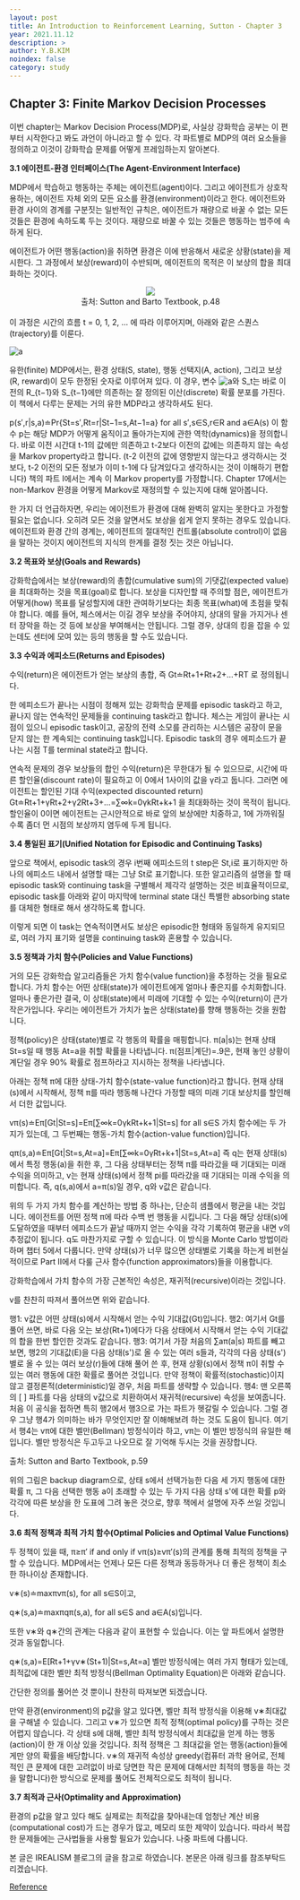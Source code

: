 ```yaml
---
layout: post
title: An Introduction to Reinforcement Learning, Sutton - Chapter 3
year: 2021.11.12
description: >
author: Y.B.KIM
noindex: false
category: study
---
```


**Chapter 3: Finite Markov Decision Processes**
---

이번 chapter는 Markov Decision Process(MDP)로, 사실상 강화학습 공부는 이 편부터 시작한다고 봐도 과언이 아니라고 할 수 있다. 각 파트별로 MDP의 여러 요소들을 정의하고 이것이 강화학습 문제를 어떻게 프레임하는지 알아본다.



**3.1 에이전트-환경 인터페이스(The Agent-Environment Interface)**

MDP에서 학습하고 행동하는 주체는 에이전트(agent)이다. 그리고 에이전트가 상호작용하는, 에이전트 자체 외의 모든 요소를 환경(environment)이라고 한다. 에이전트와 환경 사이의 경계를 구분짓는 일반적인 규칙은, 에이전트가 재량으로 바꿀 수 없는 모든 것들은 환경에 속하도록 두는 것이다. 재량으로 바꿀 수 있는 것들은 행동하는 범주에 속하게 된다.

에이전트가 어떤 행동(action)을 취하면 환경은 이에 반응해서 새로운 상황(state)을 제시한다. 그 과정에서 보상(reward)이 수반되며, 에이전트의 목적은 이 보상의 합을 최대화하는 것이다.

<div style="text-align: center;">
     <img src="https://i0.wp.com/irealist.org/wp-content/uploads/kboard_attached/4/202005/5ebf1d072e54c8414229.png?w=840&ssl=1">
     <br>출처: Sutton and Barto Textbook, p.48
</div>

<br>
이 과정은 시간의 흐름 t = 0, 1, 2, ... 에 따라 이루어지며, 아래와 같은 스퀀스(trajectory)를 이룬다.

![a](https://latex.codecogs.com/gif.download?S_0%2C%20A_0%2C%20R_1%2C%20S_1%2C%20A_1%2C%20R_2%2C%20S_2%2C%20A_2%2C%20R_3%2C%20...)

유한(finite) MDP에서는, 환경 상태(S, state), 행동 선택지(A, action), 그리고 보상(R, reward)이 모두 한정된 숫자로 이루어져 있다. 이 경우, 변수 ![a](https://latex.codecogs.com/gif.download?R_t)와 S_t는 바로 이전의 R_{t−1}와 S_{t−1}에만 의존하는 잘 정의된 이산(discrete) 확률 분포를 가진다. 이 책에서 다루는 문제는 거의 유한 MDP라고 생각하셔도 된다.

p(s′,r|s,a)≐Pr{St=s′,Rt=r|St−1=s,At−1=a} for all s′,s∈S,r∈R and a∈A(s)
이 함수 p는 해당 MDP가 어떻게 움직이고 돌아가는지에 관한 역학(dynamics)을 정의합니다. 바로 이전 시간대 t-1의 값에만 의존하고 t-2보다 이전의 값에는 의존하지 않는 속성을 Markov property라고 합니다. (t-2 이전의 값에 영향받지 않는다고 생각하시는 것보다, t-2 이전의 모든 정보가 이미 t-1에 다 담겨있다고 생각하시는 것이 이해하기 편합니다) 책의 파트 I에서는 계속 이 Markov property를 가정합니다. Chapter 17에서는 non-Markov 환경을 어떻게 Markov로 재정의할 수 있는지에 대해 알아봅니다.

한 가지 더 언급하자면, 우리는 에이전트가 환경에 대해 완벽히 알지는 못한다고 가정할 필요는 없습니다. 오히려 모든 것을 알면서도 보상을 쉽게 얻지 못하는 경우도 있습니다. 에이전트와 환경 간의 경계는, 에이전트의 절대적인 컨트롤(absolute control)이 없음을 말하는 것이지 에이전트의 지식의 한계를 결정 짓는 것은 아닙니다.



**3.2 목표와 보상(Goals and Rewards)**

강화학습에서는 보상(reward)의 총합(cumulative sum)의 기댓값(expected value)을 최대화하는 것을 목표(goal)로 합니다. 보상을 디자인할 때 주의할 점은, 에이전트가 어떻게(how) 목표를 달성할지에 대한 관여하기보다는 최종 목표(what)에 초점을 맞춰야 합니다. 예를 들어, 체스에서는 이길 경우 보상을 주어야지, 상대의 말을 가지거나 센터 장악을 하는 것 등에 보상을 부여해서는 안됩니다. 그럴 경우, 상대의 킹을 잡을 수 있는데도 센터에 모여 있는 등의 행동을 할 수도 있습니다.



**3.3 수익과 에피소드(Returns and Episodes)**

수익(return)은 에이전트가 얻는 보상의 총합, 즉 Gt≐Rt+1+Rt+2+...+RT 로 정의됩니다.

한 에피소드가 끝나는 시점이 정해져 있는 강화학습 문제를 episodic task라고 하고, 끝나지 않는 연속적인 문제들을 continuing task라고 합니다. 체스는 게임이 끝나는 시점이 있으니 episodic task이고, 공장의 전력 소모를 관리하는 시스템은 공장이 문을 닫지 않는 한 계속되는 continuing task입니다. Episodic task의 경우 에피소드가 끝나는 시점 T를 terminal state라고 합니다.

연속적 문제의 경우 보상들의 합인 수익(return)은 무한대가 될 수 있으므로, 시간에 따른 할인율(discount rate)이 필요하고 이 0에서 1사이의 값을 γ라고 둡니다. 그러면 에이전트는 할인된 기대 수익(expected discounted return) Gt≐Rt+1+γRt+2+γ2Rt+3+...=∑∞k=0γkRt+k+1 을 최대화하는 것이 목적이 됩니다. 할인율이 0이면 에이전트는 근시안적으로 바로 앞의 보상에만 치중하고, 1에 가까워질수록 좀더 먼 시점의 보상까지 염두에 두게 됩니다.



**3.4 통일된 표기(Unified Notation for Episodic and Continuing Tasks)**

앞으로 책에서, episodic task의 경우 i번째 에피소드의 t step은 St,i로 표기하지만 하나의 에피소드 내에서 설명할 때는 그냥 St로 표기합니다. 또한 알고리즘의 설명을 할 때 episodic task와 continuing task을 구별해서 제각각 설명하는 것은 비효율적이므로, episodic task를 아래와 같이 마지막에 terminal state 대신 특별한 absorbing state를 대체한 형태로 해서 생각하도록 합니다.



이렇게 되면 이 task는 연속적이면서도 보상은 episodic한 형태와 동일하게 유지되므로, 여러 가지 표기와 설명을 continuing task와 혼용할 수 있습니다.



**3.5 정책과 가치 함수(Policies and Value Functions)**

거의 모든 강화학습 알고리즘들은 가치 함수(value function)을 추정하는 것을 필요로 합니다. 가치 함수는 어떤 상태(state)가 에이전트에게 얼마나 좋은지를 수치화합니다. 얼마나 좋은가란 결국, 이 상태(state)에서 미래에 기대할 수 있는 수익(return)이 큰가 작은가입니다. 우리는 에이전트가 가치가 높은 상태(state)를 향해 행동하는 것을 원합니다.

정책(policy)은 상태(state)별로 각 행동의 확률을 매핑합니다. π(a|s)는 현재 상태 St=s일 때 행동 At=a을 취할 확률을 나타냅니다. π(점프|계단)=.9은, 현재 놓인 상황이 계단일 경우 90% 확률로 점프하라고 지시하는 정책을 나타냅니다.

아래는 정책 π에 대한 상태-가치 함수(state-value function)라고 합니다. 현재 상태(s)에서 시작해서, 정책 π를 따라 행동해 나간다 가정할 때의 미래 기대 보상치를 할인해서 더한 값입니다.

vπ(s)≐Eπ[Gt|St=s]=Eπ[∑∞k=0γkRt+k+1|St=s] for all s∈S
가치 함수에는 두 가지가 있는데, 그 두번째는 행동-가치 함수(action-value function)입니다.

qπ(s,a)≐Eπ[Gt|St=s,At=a]=Eπ[∑∞k=0γRt+k+1|St=s,At=a]
즉 q는 현재 상태(s)에서 특정 행동(a)을 취한 후, 그 다음 상태부터는 정책 π를 따라갔을 때 기대되는 미래 수익을 의미하고, v는 현재 상태(s)에서 정책 pi를 따라갔을 때 기대되는 미래 수익을 의미합니다. 즉, q(s,a)에서 a=π(s)일 경우, q와 v값은 같습니다.

위의 두 가지 가치 함수를 계산하는 방법 중 하나는, 단순히 샘플에서 평균을 내는 것입니다. 에이전트를 어떤 정책 π에 따라 수백 번 행동을 시킵니다. 그 다음 해당 상태(s)에 도달하였을 때부터 에피소드가 끝날 때까지 얻는 수익을 각각 기록하여 평균을 내면 v의 추정값이 됩니다. q도 마찬가지로 구할 수 있습니다. 이 방식을 Monte Carlo 방법이라 하며 챕터 5에서 다룹니다. 만약 상태(s)가 너무 많으면 상태별로 기록을 하는게 비현실적이므로 Part II에서 다룰 근사 함수(function approximators)들을 이용합니다.

강화학습에서 가치 함수의 가장 근본적인 속성은, 재귀적(recursive)이라는 것입니다.


v를 찬찬히 따져서 풀어쓰면 위와 같습니다.

행1: v값은 어떤 상태(s)에서 시작해서 얻는 수익 기대값(Gt)입니다.
행2: 여기서 Gt를 풀어 쓰면, 바로 다음 오는 보상(Rt+1)에다가 다음 상태에서 시작해서 얻는 수익 기대값의 합을 한번 할인한 것과도 같습니다.
행3: 여기서 가장 처음의 ∑aπ(a|s) 파트를 빼고 보면, 행2의 기대값(E)을 다음 상태(s')로 올 수 있는 여러 s들과, 각각의 다음 상태(s')별로 올 수 있는 여러 보상(r)들에 대해 풀어 쓴 후, 현재 상황(s)에서 정책 π이 취할 수 있는 여러 행동에 대한 확률로 풀어쓴 것입니다. 만약 정책이 확률적(stochastic)이지 않고 결정론적(deterministic)일 경우, 처음 파트를 생략할 수 있습니다.
행4: 맨 오른쪽의 [ ] 파트를 다음 상태의 v값으로 치환하여서 재귀적(recursive) 속성을 보여줍니다.
처음 이 공식을 접하면 특히 행2에서 행3으로 가는 파트가 헷갈릴 수 있습니다. 그럴 경우 그냥 행4가 의미하는 바가 무엇인지만 잘 이해해보려 하는 것도 도움이 됩니다. 여기서 행4는 vπ에 대한 벨만(Bellman) 방정식이라 하고, vπ는 이 벨만 방정식의 유일한 해입니다. 벨만 방정식은 두고두고 나오므로 잘 기억해 두시는 것을 권장합니다.


출처: Sutton and Barto Textbook, p.59

위의 그림은 backup diagram으로, 상태 s에서 선택가능한 다음 세 가지 행동에 대한 확률 π, 그 다음 선택한 행동 a이 초래할 수 있는 두 가지 다음 상태 s'에 대한 확률 p와 각각에 따른 보상을 한 도표에 그려 놓은 것으로, 향후 책에서 설명에 자주 쓰일 것입니다.



**3.6 최적 정책과 최적 가치 함수(Optimal Policies and Optimal Value Functions)**

두 정책이 있을 때, π≥π′ if and only if vπ(s)≥vπ′(s)의 관계를 통해 최적의 정책을 구할 수 있습니다. MDP에서는 언제나 모든 다른 정책과 동등하거나 더 좋은 정책이 최소한 하나이상 존재합니다.

v∗(s)≐maxπvπ(s), for all s∈S이고,

q∗(s,a)≐maxπqπ(s,a), for all s∈S and a∈A(s)입니다.

또한 v∗와 q∗간의 관계는 다음과 같이 표현할 수 있습니다. 이는 앞 파트에서 설명한 것과 동일합니다.

q∗(s,a)=E[Rt+1+γv∗(St+1)|St=s,At=a]
벨만 방정식에는 여러 가지 형태가 있는데, 최적값에 대한 벨만 최적 방정식(Bellman Optimality Equation)은 아래와 같습니다.





간단한 정의를 풀어쓴 것 뿐이니 찬찬히 따져보면 되겠습니다.

만약 환경(environment)의 p값을 알고 있다면, 벨만 최적 방정식을 이용해 v∗최대값을 구해낼 수 있습니다. 그리고 v∗가 있으면 최적 정책(optimal policy)를 구하는 것은 어렵지 않습니다. 각 상태 s에 대해, 벨만 최적 방정식에서 최대값을 얻게 하는 행동(action)이 한 개 이상 있을 것입니다. 최적 정책은 그 최대값을 얻는 행동(action)들에게만 양의 확률을 배당합니다. v∗의 재귀적 속성상 greedy(컴퓨터 과학 용어로, 전체적인 큰 문제에 대한 고려없이 바로 당면한 작은 문제에 대해서만 최적의 행동을 하는 것을 말합니다)한 방식으로 문제를 풀어도 전체적으로도 최적이 됩니다.



**3.7 최적과 근사(Optimality and Approximation)**

환경의 p값을 알고 있다 해도 실제로는 최적값을 찾아내는데 엄청난 계산 비용(computational cost)가 드는 경우가 많고, 메모리 또한 제약이 있습니다. 따라서 복잡한 문제들에는 근사법들을 사용할 필요가 있습니다. 나중 파트에 다룹니다.

본 글은 IREALISM 블로그의 글을 참고로 하였습니다. 본문은 아래 링크를 참조부탁드리겠습니다.

[Reference](https://irealist.org/data-science/?mod=document&uid=7864)

<script type="text/javascript" src="https://cdnjs.buymeacoffee.com/1.0.0/button.prod.min.js" data-name="bmc-button" data-slug="ybkim95" data-color="#FFDD00" data-emoji=""  data-font="Comic" data-text="Buy me a coffee" data-outline-color="#000000" data-font-color="#000000" data-coffee-color="#ffffff" ></script>